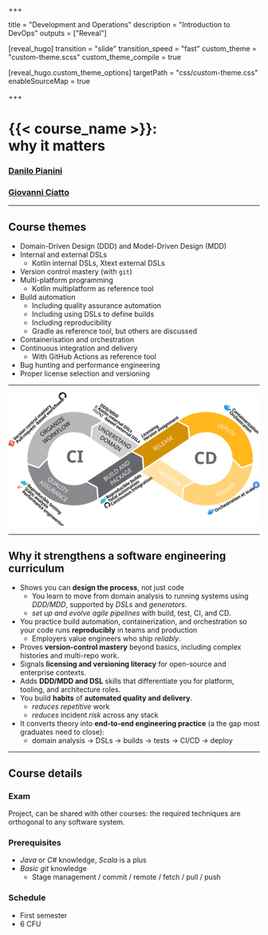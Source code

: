 +++

title = "Development and Operations"
description = "Introduction to DevOps"
outputs = ["Reveal"]

[reveal_hugo]
transition = "slide"
transition_speed = "fast"
custom_theme = "custom-theme.scss"
custom_theme_compile = true

[reveal_hugo.custom_theme_options]
targetPath = "css/custom-theme.css"
enableSourceMap = true

+++

# {{< course_name >}}:<br> why it matters

### [Danilo Pianini](mailto:danilo.pianini@unibo.it)
### [Giovanni Ciatto](mailto:giovanni.ciatto@unibo.it)


---

## Course themes

* Domain-Driven Design (DDD) and Model-Driven Design (MDD)
* Internal and external DSLs
    * Kotlin internal DSLs, Xtext external DSLs
* Version control mastery (with `git`)
* Multi-platform programming
    * Kotlin multiplatform as reference tool
* Build automation
    * Including quality assurance automation
    * Including using DSLs to define builds
    * Including reproducibility
    * Gradle as reference tool, but others are discussed
* Containerisation and orchestration
* Continuous integration and delivery
    * With GitHub Actions as reference tool
* Bug hunting and performance engineering
* Proper license selection and versioning

---

![](another-ci-cd.svg)

---

## Why it strengthens a software engineering curriculum

* Shows you can **design the process**, not just code
    * You learn to move from domain analysis to running systems using *DDD/MDD*, supported by *DSLs* and *generators*.
    * *set up and evolve agile pipelines* with build, test, CI, and CD.
* You practice build automation, containerization, and orchestration so your code runs **reproducibly** in teams and production
     * Employers value engineers who ship *reliably*.
* Proves **version-control mastery** beyond basics, including complex histories and multi-repo work.
* Signals **licensing and versioning literacy** for open-source and enterprise contexts.
* Adds **DDD/MDD and DSL** skills that differentiate you for platform, tooling, and architecture roles.
* You build **habits** of **automated quality and delivery**.
    * *reduces repetitive* work
    * *reduces* incident *risk* across any stack
* It converts theory into **end-to-end engineering practice** (a the gap most graduates need to close):
    * domain analysis → DSLs → builds → tests → CI/CD → deploy


---

## Course details

### Exam

Project, can be shared with other courses: the required techniques are orthogonal to any software system.

### Prerequisites

* *Java* or *C#* knowledge, *Scala* is a plus
* *Basic git* knowledge
    * Stage management / commit / remote / fetch / pull / push

### Schedule

* First semester
* 6 CFU
